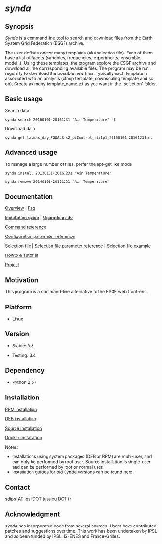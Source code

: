 # *synda*

## Synopsis

*Synda* is a command line tool to search and download files from the Earth
System Grid Federation (ESGF) archive.

The user defines one or many templates (aka selection file). Each of them have
a list of facets (variables, frequencies, experiments, ensemble, model..).
Using these templates, the program explore the ESGF archive and download all
the corresponding available files. The program may be run regularly to download
the possible new files. Typically each template is associated with an analysis
(cfmip template, downscaling template and so on). Create as many
template_name.txt as you want in the 'selection' folder.

## Basic usage

Search data

    synda search 20160101-20161231 "Air Temperature" -f

Download data

    synda get tasmax_day_FGOALS-s2_piControl_r1i1p1_20160101-20161231.nc

## Advanced usage

To manage a large number of files, prefer the apt-get like mode 

    synda install 20130101-20161231 "Air Temperature"

    synda remove 20140101-20151231 "Air Temperature"

## Documentation

[Overview](sdt/doc/overview.md)                                       | [Faq](sdt/doc/faq.md)

[Installation guide](#installation)                                   | [Upgrade guide](sdt/doc/upgrade_guide.md)

[Command reference](sdt/doc/command_reference.md)

[Configuration parameter reference](sdt/doc/configuration_parameter_reference.md)

[Selection file](sdt/doc/selection_file.md)                           | [Selection file parameter reference](sdt/doc/selection_file_parameter_reference.md) | [Selection file example](https://github.com/Prodiguer/synda/tree/master/sdt/selection/sample)

[Howto & Tutorial](sdt/doc/howto_and_tutorial.md)

[Project](sdt/doc/project.md)

## Motivation

This program is a command-line alternative to the ESGF web front-end.

## Platform

* Linux

## Version

* Stable: 3.3

* Testing: 3.4

## Dependency

* Python 2.6+

## Installation

[RPM installation](sdt/doc/rpm_install.md)

[DEB installation](sdt/doc/deb_install.md)

[Source installation](sdt/doc/src_install.md)

[Docker installation](https://hub.docker.com/r/prodiguer/synda)

Notes:

* Installations using system packages (DEB or RPM) are multi-user, and can
  only be performed by root user. Source installation is single-user and can be
  performed by root or normal user.
* Installation guides for old Synda versions can be found [here](sdt/doc/old_version_installation_guide)

## Contact

sdipsl AT ipsl DOT jussieu DOT fr

## Acknowledgment

*synda* has incorporated code from several sources. Users have contributed
patches and suggestions over time. This work has been undertaken by IPSL and
as been funded by IPSL, IS-ENES and France-Grilles.
